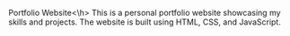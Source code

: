 <h>Portfolio Website<\h>
This is a personal portfolio website showcasing my skills and projects. The website is built using HTML, CSS, and JavaScript.
